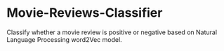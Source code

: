 # Movie-Reviews-Classifier
Classify whether a movie review is positive or negative based on Natural Language Processing word2Vec model.

